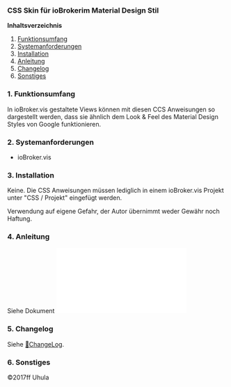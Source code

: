 ### CSS Skin für ioBrokerim Material Design Stil

**Inhaltsverzeichnis**

1. [Funktionsumfang](#1-funktionsumfang)
2. [Systemanforderungen](#2-systemanforderungen)
3. [Installation](#3-installation)
4. [Anleitung](#4-anleitung)
5. [Changelog](#5-changelog)
6. [Sonstiges](#6-sonstiges)




### 1. Funktionsumfang
In ioBroker.vis gestaltete Views können mit diesen CCS Anweisungen so dargestellt werden, dass sie ähnlich dem  Look & Feel des Material Design Styles von Google funktionieren.


### 2. Systemanforderungen
* ioBroker.vis


### 3. Installation
Keine. Die CSS Anweisungen müssen lediglich in einem ioBroker.vis Projekt unter "CSS / Projekt" eingefügt werden.

Verwendung auf eigene Gefahr, der Autor übernimmt weder Gewähr noch Haftung.

### 4. Anleitung

Siehe Dokument ![Anleitung](docs/anleitung.html)


### 5. Changelog
Siehe [:link:ChangeLog](./CHANGELOG.md).


### 6. Sonstiges


:copyright:2017ff Uhula
